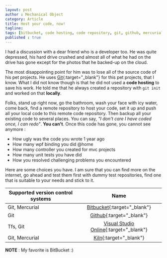 ```yaml
---
layout: post
author : Mechanical Object
category: Article
title: Host your code, now!
tagline: 
tags: [bitbucket, code hosting, code repository, git, github, mercurial, tfs]
published : true
---
```

I had a discussion with a dear friend who is a developer too. He was quite depressed, his hard drive crushed and almost all of what he had on the drive has gone except for the photos that he backed-up on the cloud. 

<!--more-->

The most disappointing point for him was to lose all of the source code of his pet projects. He uses [Git](http://www.git-scm.com/){:target="_blank"} for this pet projects, that I know. What I did not know though is that he did not used a **code hosting** to save his work. He told me that he always created a repository with `git init` and worked on that **locally**. 

Folks, stand up right now, go the bathroom, wash your face with icy water, come back, find a remote repository to host your code, set it up and push all your local code to this remote code repository. Then backup all your existing code to several places. You can say, _"I don't care I have coded once, I can redo"_. **You can't**. Once this code has gone, you cannot see anymore :

*   How ugly was the code you wrote 1 year ago
*   How many wpf binding you did @home
*   How many controller you created for mvc projects
*   How many unit tests you have did
*   How you resolved challenging problems you encountered

Here are some choices you have. I am sure that you can find more on the internet, go ahead and test them first with dummy test repositories, find one that is suitable to your needs and stick to it.

| Supported version control systems | Name |
| --- | :-: |
| Git, Mercurial | [Bitbucket](http://www.bitbucket.com){:target="_blank"} |
| Git | [Github](http://www.github.com){:target="_blank"} |
| Tfs, Git | [Visual Studio Online](http://www.visualstudio.com){:target="_blank"} |
| Git, Mercurial | [Kiln](http://www.fogcreek.com/kiln/pricing/){:target="_blank"} |

**NOTE** : My favorite is BitBucket :)